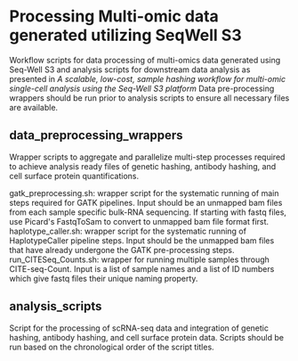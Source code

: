 # Processing Multi-omic data generated utilizing SeqWell S3
Workflow scripts for data processing of multi-omics data generated using Seq-Well S3 and analysis scripts for downstream data analysis as presented in _A scalable, low-cost, sample hashing workflow for multi-omic single-cell analysis using the Seq-Well S3 platform_
Data pre-processing wrappers should be run prior to analysis scripts to ensure all necessary files are available. 

## data_preprocessing_wrappers
Wrapper scripts to aggregate and parallelize multi-step processes required to achieve analysis ready files of genetic hashing, antibody hashing, and cell surface protein quantifications. 

gatk_preprocessing.sh: wrapper script for the systematic running of main steps required for GATK pipelines. Input should be an unmapped bam files from each sample specific bulk-RNA sequencing. If starting with fastq files, use Picard's FastqToSam to convert to unmapped bam file format first.
haplotype_caller.sh: wrapper script for the systematic running of HaplotypeCaller pipeline steps. Input should be the unmapped bam files that have already undergone the GATK pre-processing steps. 
run_CITESeq_Counts.sh: wrapper for running multiple samples through CITE-seq-Count. Input is a list of sample names and a list of ID numbers which give fastq files their unique naming property. 

## analysis_scripts 

Script for the processing of scRNA-seq data and integration of genetic hashing, antibody hashing, and cell surface protein data. Scripts should be run based on the chronological order of the script titles. 
